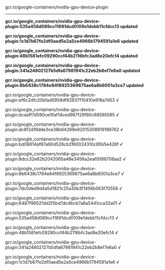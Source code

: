 gcr.io/google-containers/nvidia-gpu-device-plugin 

----
**gcr.io/google_containers/nvidia-gpu-device-plugin:535a458d089cc11691dcd0109e1debb11cfdcc13 updated**

**gcr.io/google_containers/nvidia-gpu-device-plugin:1c1d7b67fe2df0aed5e2a5ce4966b1794591a1e6 updated**

**gcr.io/google_containers/nvidia-gpu-device-plugin:48b1581efc09290ccf44b2116bfc3ad8e20efc14 updated**

**gcr.io/google_containers/nvidia-gpu-device-plugin:341a24802127b5dfa67981941c22eb2b6ef7e6a0 updated**

**gcr.io/google_containers/nvidia-gpu-device-plugin:8b6438c1784e84f8925369875ae6a8b6001a3ce7 updated**

gcr.io/google_containers/nvidia-gpu-device-plugin:ef6c2dfc20bfad0958df62837f10410e918a7d53 √

gcr.io/google_containers/nvidia-gpu-device-plugin:dcaaff7d590ce0faf14ced967f29f80c68595595 √

gcr.io/google_containers/nvidia-gpu-device-plugin:dc8f2d19dde3ce38b64269e92015308819189762 √

gcr.io/google_containers/nvidia-gpu-device-plugin:bd08614af87a90d528cb2f60024310c85b5e426f √

gcr.io/google_containers/nvidia-gpu-device-plugin:8dcc32e82b2042065a48e3456a2ea65f88708aa2 √

gcr.io/google_containers/nvidia-gpu-device-plugin:8b6438c1784e84f8925369875ae6a8b6001a3ce7 √

gcr.io/google_containers/nvidia-gpu-device-plugin:7dc0ded9d4a5d1821c25a30b3f1456b563f70556 √

gcr.io/google_containers/nvidia-gpu-device-plugin:6487f96521dd2f5bd7dc4bcb7a8a5441cca32a01 √

gcr.io/google_containers/nvidia-gpu-device-plugin:535a458d089cc11691dcd0109e1debb11cfdcc13 √

gcr.io/google_containers/nvidia-gpu-device-plugin:48b1581efc09290ccf44b2116bfc3ad8e20efc14 √

gcr.io/google_containers/nvidia-gpu-device-plugin:341a24802127b5dfa67981941c22eb2b6ef7e6a0 √

gcr.io/google_containers/nvidia-gpu-device-plugin:1c1d7b67fe2df0aed5e2a5ce4966b1794591a1e6 √

